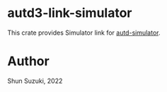 # autd3-link-simulator

This crate provides Simulator link for [autd-simulator](https://github.com/shinolab/autd3).

# Author

Shun Suzuki, 2022
